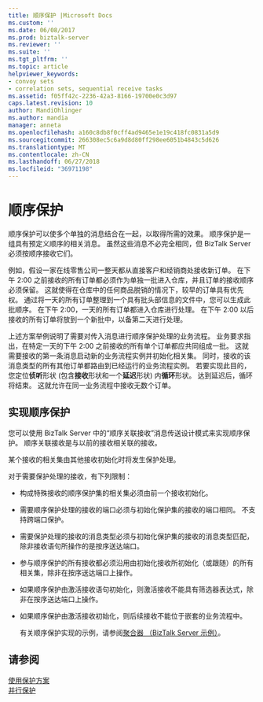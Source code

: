 ```yaml
---
title: 顺序保护 |Microsoft Docs
ms.custom: ''
ms.date: 06/08/2017
ms.prod: biztalk-server
ms.reviewer: ''
ms.suite: ''
ms.tgt_pltfrm: ''
ms.topic: article
helpviewer_keywords:
- convoy sets
- correlation sets, sequential receive tasks
ms.assetid: f05ff42c-2236-42a3-8166-19700e0c3d97
caps.latest.revision: 10
author: MandiOhlinger
ms.author: mandia
manager: anneta
ms.openlocfilehash: a160c8db8f0cff4ad9465e1e19c418fc0831a5d9
ms.sourcegitcommit: 266308ec5c6a9d8d80ff298ee6051b4843c5d626
ms.translationtype: MT
ms.contentlocale: zh-CN
ms.lasthandoff: 06/27/2018
ms.locfileid: "36971198"
---
```

# <a name="sequential-convoys"></a>顺序保护
顺序保护可以使多个单独的消息结合在一起，以取得所需的效果。 顺序保护是一组具有预定义顺序的相关消息。 虽然这些消息不必完全相同，但 BizTalk Server 必须按顺序接收它们。  
  
 例如，假设一家在线零售公司一整天都从直接客户和经销商处接收新订单。 在下午 2:00 之前接收的所有订单都必须作为单独一批进入仓库，并且订单的接收顺序必须保留。 这就使得在仓库中的任何商品脱销的情况下，较早的订单具有优先权。 通过将一天的所有订单整理到一个具有批头部信息的文件中，您可以生成此批顺序。 在下午 2:00，一天的所有订单都进入仓库进行处理。 在下午 2:00 以后接收的所有订单将放到一个新批中，以备第二天进行处理。  
  
 上述方案举例说明了需要对传入消息进行顺序保护处理的业务流程。 业务要求指出，在特定一天的下午 2:00 之前接收的所有单个订单都应共同组成一批。 这就需要接收的第一条消息启动新的业务流程实例并初始化相关集。 同时，接收的该消息类型的所有其他订单都路由到已经运行的业务流程实例。 若要实现此目的，您定位**侦听**形状 (包含**接收**形状和一个**延迟**形状) 内**循环**形状。 达到延迟后，循环将结束。 这就允许在同一业务流程中接收无数个订单。  
  
## <a name="implementing-sequential-convoys"></a>实现顺序保护  
 您可以使用 BizTalk Server 中的“顺序关联接收”消息传送设计模式来实现顺序保护。 顺序关联接收是与以前的接收相关联的接收。  
  
 某个接收的相关集由其他接收初始化时将发生保护处理。  
  
 对于需要保护处理的接收，有下列限制：  
  
- 构成特殊接收的顺序保护集的相关集必须由前一个接收初始化。  
  
- 需要顺序保护处理的接收的端口必须与初始化保护集的接收的端口相同。 不支持跨端口保护。  
  
- 需要保护处理的接收的消息类型必须与初始化保护集的接收的消息类型匹配，除非接收语句所操作的是按序送达端口。  
  
- 参与顺序保护的所有接收都必须沿用由初始化接收所初始化（或跟随）的所有相关集，除非在按序送达端口上操作。  
  
- 如果顺序保护由激活接收语句初始化，则激活接收不能具有筛选器表达式，除非在按序送达端口上操作。  
  
- 如果顺序保护由激活接收初始化，则后续接收不能位于嵌套的业务流程中。  
  
  有关顺序保护实现的示例，请参阅[聚合器 （BizTalk Server 示例）](../core/aggregator-biztalk-server-sample.md)。  
  
## <a name="see-also"></a>请参阅  
 [使用保护方案](../core/working-with-convoy-scenarios.md)   
 [并行保护](../core/parallel-convoys.md)